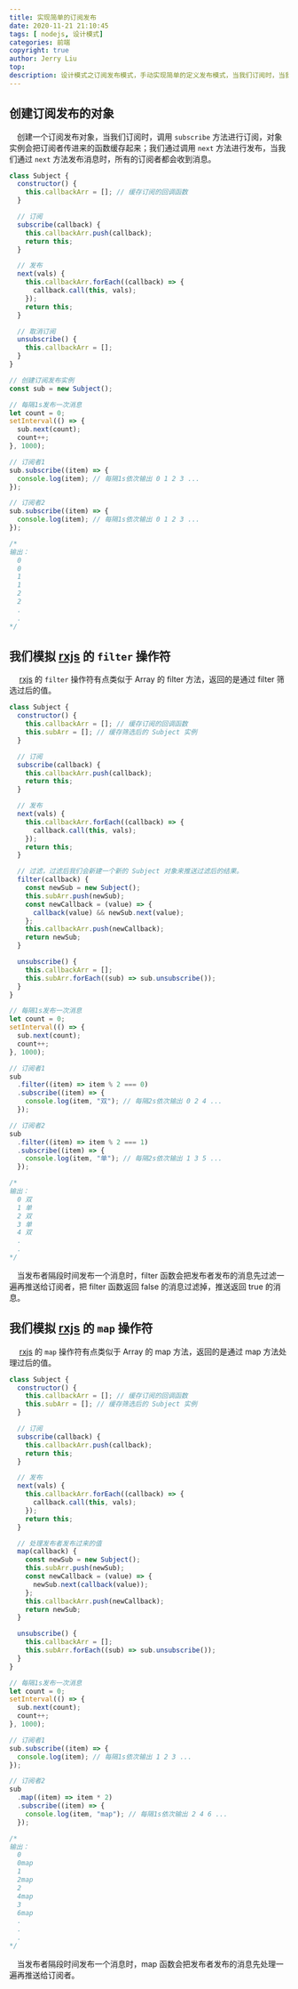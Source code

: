 ```yaml
---
title: 实现简单的订阅发布
date: 2020-11-21 21:10:45
tags: [ nodejs, 设计模式]
categories: 前端
copyright: true
author: Jerry Liu
top:
description: 设计模式之订阅发布模式，手动实现简单的定义发布模式，当我们订阅时，当我们订阅后，当我们发布消息时，所有订阅者都会收到订阅消息。
---
```


## 创建订阅发布的对象

&emsp;创建一个订阅发布对象，当我们订阅时，调用 `subscribe` 方法进行订阅，对象实例会把订阅者传进来的函数缓存起来；我们通过调用 `next` 方法进行发布，当我们通过 `next` 方法发布消息时，所有的订阅者都会收到消息。

```javascript
class Subject {
  constructor() {
    this.callbackArr = []; // 缓存订阅的回调函数
  }

  // 订阅
  subscribe(callback) {
    this.callbackArr.push(callback);
    return this;
  }

  // 发布
  next(vals) {
    this.callbackArr.forEach((callback) => {
      callback.call(this, vals);
    });
    return this;
  }

  // 取消订阅
  unsubscribe() {
    this.callbackArr = [];
  }
}

// 创建订阅发布实例
const sub = new Subject();

// 每隔1s发布一次消息
let count = 0;
setInterval(() => {
  sub.next(count);
  count++;
}, 1000);

// 订阅者1
sub.subscribe((item) => {
  console.log(item); // 每隔1s依次输出 0 1 2 3 ...
});

// 订阅者2
sub.subscribe((item) => {
  console.log(item); // 每隔1s依次输出 0 1 2 3 ...
});

/* 
输出：
  0
  0
  1
  1
  2
  2
  .
  .
*/
```

## 我们模拟 [rxjs](https://cn.rx.js.org/) 的 `filter` 操作符

&emsp; [rxjs](https://cn.rx.js.org/) 的 `filter` 操作符有点类似于 Array 的 filter 方法，返回的是通过 filter 筛选过后的值。

```javascript
class Subject {
  constructor() {
    this.callbackArr = []; // 缓存订阅的回调函数
    this.subArr = []; // 缓存筛选后的 Subject 实例
  }

  // 订阅
  subscribe(callback) {
    this.callbackArr.push(callback);
    return this;
  }

  // 发布
  next(vals) {
    this.callbackArr.forEach((callback) => {
      callback.call(this, vals);
    });
    return this;
  }

  // 过滤，过滤后我们会新建一个新的 Subject 对象来推送过滤后的结果。
  filter(callback) {
    const newSub = new Subject();
    this.subArr.push(newSub);
    const newCallback = (value) => {
      callback(value) && newSub.next(value);
    };
    this.callbackArr.push(newCallback);
    return newSub;
  }

  unsubscribe() {
    this.callbackArr = [];
    this.subArr.forEach((sub) => sub.unsubscribe());
  }
}

// 每隔1s发布一次消息
let count = 0;
setInterval(() => {
  sub.next(count);
  count++;
}, 1000);

// 订阅者1
sub
  .filter((item) => item % 2 === 0)
  .subscribe((item) => {
    console.log(item, "双"); // 每隔2s依次输出 0 2 4 ...
  });

// 订阅者2
sub
  .filter((item) => item % 2 === 1)
  .subscribe((item) => {
    console.log(item, "单"); // 每隔2s依次输出 1 3 5 ...
  });

/* 
输出：
  0 双
  1 单
  2 双
  3 单
  4 双
  .
  .
*/
```

&emsp;当发布者隔段时间发布一个消息时，filter 函数会把发布者发布的消息先过滤一遍再推送给订阅者，把 filter 函数返回 false 的消息过滤掉，推送返回 true 的消息。

## 我们模拟 [rxjs](https://cn.rx.js.org/) 的 `map` 操作符

&emsp; [rxjs](https://cn.rx.js.org/) 的 `map` 操作符有点类似于 Array 的 map 方法，返回的是通过 map 方法处理过后的值。

```javascript
class Subject {
  constructor() {
    this.callbackArr = []; // 缓存订阅的回调函数
    this.subArr = []; // 缓存筛选后的 Subject 实例
  }

  // 订阅
  subscribe(callback) {
    this.callbackArr.push(callback);
    return this;
  }

  // 发布
  next(vals) {
    this.callbackArr.forEach((callback) => {
      callback.call(this, vals);
    });
    return this;
  }

  // 处理发布者发布过来的值
  map(callback) {
    const newSub = new Subject();
    this.subArr.push(newSub);
    const newCallback = (value) => {
      newSub.next(callback(value));
    };
    this.callbackArr.push(newCallback);
    return newSub;
  }

  unsubscribe() {
    this.callbackArr = [];
    this.subArr.forEach((sub) => sub.unsubscribe());
  }
}

// 每隔1s发布一次消息
let count = 0;
setInterval(() => {
  sub.next(count);
  count++;
}, 1000);

// 订阅者1
sub.subscribe((item) => {
  console.log(item); // 每隔1s依次输出 1 2 3 ...
});

// 订阅者2
sub
  .map((item) => item * 2)
  .subscribe((item) => {
    console.log(item, "map"); // 每隔1s依次输出 2 4 6 ...
  });

/* 
输出：
  0
  0map
  1
  2map
  2
  4map
  3
  6map
  .
  .
  .
*/
```
&emsp;当发布者隔段时间发布一个消息时，map 函数会把发布者发布的消息先处理一遍再推送给订阅者。
